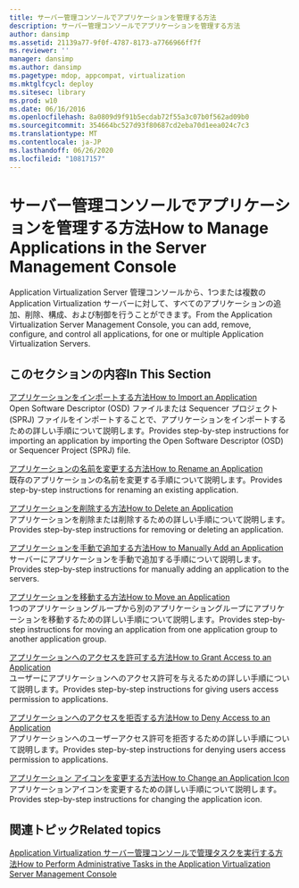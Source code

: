 ```yaml
---
title: サーバー管理コンソールでアプリケーションを管理する方法
description: サーバー管理コンソールでアプリケーションを管理する方法
author: dansimp
ms.assetid: 21139a77-9f0f-4787-8173-a7766966ff7f
ms.reviewer: ''
manager: dansimp
ms.author: dansimp
ms.pagetype: mdop, appcompat, virtualization
ms.mktglfcycl: deploy
ms.sitesec: library
ms.prod: w10
ms.date: 06/16/2016
ms.openlocfilehash: 8a0809d9f91b5ecdab72f55a3c07b0f562ad09b0
ms.sourcegitcommit: 354664bc527d93f80687cd2eba70d1eea024c7c3
ms.translationtype: MT
ms.contentlocale: ja-JP
ms.lasthandoff: 06/26/2020
ms.locfileid: "10817157"
---
```

# <span data-ttu-id="6b76d-103">サーバー管理コンソールでアプリケーションを管理する方法</span><span class="sxs-lookup"><span data-stu-id="6b76d-103">How to Manage Applications in the Server Management Console</span></span>


<span data-ttu-id="6b76d-104">Application Virtualization Server 管理コンソールから、1つまたは複数の Application Virtualization サーバーに対して、すべてのアプリケーションの追加、削除、構成、および制御を行うことができます。</span><span class="sxs-lookup"><span data-stu-id="6b76d-104">From the Application Virtualization Server Management Console, you can add, remove, configure, and control all applications, for one or multiple Application Virtualization Servers.</span></span>

## <span data-ttu-id="6b76d-105">このセクションの内容</span><span class="sxs-lookup"><span data-stu-id="6b76d-105">In This Section</span></span>


<a href="" id="how-to-import-an-application"></a>[<span data-ttu-id="6b76d-106">アプリケーションをインポートする方法</span><span class="sxs-lookup"><span data-stu-id="6b76d-106">How to Import an Application</span></span>](how-to-import-an-applicationserver.md)  
<span data-ttu-id="6b76d-107">Open Software Descriptor (OSD) ファイルまたは Sequencer プロジェクト (SPRJ) ファイルをインポートすることで、アプリケーションをインポートするための詳しい手順について説明します。</span><span class="sxs-lookup"><span data-stu-id="6b76d-107">Provides step-by-step instructions for importing an application by importing the Open Software Descriptor (OSD) or Sequencer Project (SPRJ) file.</span></span>

<a href="" id="how-to-rename-an-application"></a>[<span data-ttu-id="6b76d-108">アプリケーションの名前を変更する方法</span><span class="sxs-lookup"><span data-stu-id="6b76d-108">How to Rename an Application</span></span>](how-to-rename-an-application.md)  
<span data-ttu-id="6b76d-109">既存のアプリケーションの名前を変更する手順について説明します。</span><span class="sxs-lookup"><span data-stu-id="6b76d-109">Provides step-by-step instructions for renaming an existing application.</span></span>

<a href="" id="how-to-delete-an-application"></a>[<span data-ttu-id="6b76d-110">アプリケーションを削除する方法</span><span class="sxs-lookup"><span data-stu-id="6b76d-110">How to Delete an Application</span></span>](how-to-delete-an-application-server.md)  
<span data-ttu-id="6b76d-111">アプリケーションを削除または削除するための詳しい手順について説明します。</span><span class="sxs-lookup"><span data-stu-id="6b76d-111">Provides step-by-step instructions for removing or deleting an application.</span></span>

<a href="" id="how-to-manually-add-an-application"></a>[<span data-ttu-id="6b76d-112">アプリケーションを手動で追加する方法</span><span class="sxs-lookup"><span data-stu-id="6b76d-112">How to Manually Add an Application</span></span>](how-to-manually-add-an-application.md)  
<span data-ttu-id="6b76d-113">サーバーにアプリケーションを手動で追加する手順について説明します。</span><span class="sxs-lookup"><span data-stu-id="6b76d-113">Provides step-by-step instructions for manually adding an application to the servers.</span></span>

<a href="" id="how-to-move-an-application"></a>[<span data-ttu-id="6b76d-114">アプリケーションを移動する方法</span><span class="sxs-lookup"><span data-stu-id="6b76d-114">How to Move an Application</span></span>](how-to-move-an-application.md)  
<span data-ttu-id="6b76d-115">1つのアプリケーショングループから別のアプリケーショングループにアプリケーションを移動するための詳しい手順について説明します。</span><span class="sxs-lookup"><span data-stu-id="6b76d-115">Provides step-by-step instructions for moving an application from one application group to another application group.</span></span>

<a href="" id="how-to-grant-access-to-an-application"></a>[<span data-ttu-id="6b76d-116">アプリケーションへのアクセスを許可する方法</span><span class="sxs-lookup"><span data-stu-id="6b76d-116">How to Grant Access to an Application</span></span>](how-to-grant-access-to-an-application.md)  
<span data-ttu-id="6b76d-117">ユーザーにアプリケーションへのアクセス許可を与えるための詳しい手順について説明します。</span><span class="sxs-lookup"><span data-stu-id="6b76d-117">Provides step-by-step instructions for giving users access permission to applications.</span></span>

<a href="" id="how-to-deny-access-to-an-application"></a>[<span data-ttu-id="6b76d-118">アプリケーションへのアクセスを拒否する方法</span><span class="sxs-lookup"><span data-stu-id="6b76d-118">How to Deny Access to an Application</span></span>](how-to-deny-access-to-an-application.md)  
<span data-ttu-id="6b76d-119">アプリケーションへのユーザーアクセス許可を拒否するための詳しい手順について説明します。</span><span class="sxs-lookup"><span data-stu-id="6b76d-119">Provides step-by-step instructions for denying users access permission to applications.</span></span>

<a href="" id="how-to-change-an-application-icon"></a>[<span data-ttu-id="6b76d-120">アプリケーション アイコンを変更する方法</span><span class="sxs-lookup"><span data-stu-id="6b76d-120">How to Change an Application Icon</span></span>](how-to-change-an-application-iconserver.md)  
<span data-ttu-id="6b76d-121">アプリケーションアイコンを変更するための詳しい手順について説明します。</span><span class="sxs-lookup"><span data-stu-id="6b76d-121">Provides step-by-step instructions for changing the application icon.</span></span>

## <span data-ttu-id="6b76d-122">関連トピック</span><span class="sxs-lookup"><span data-stu-id="6b76d-122">Related topics</span></span>


[<span data-ttu-id="6b76d-123">Application Virtualization サーバー管理コンソールで管理タスクを実行する方法</span><span class="sxs-lookup"><span data-stu-id="6b76d-123">How to Perform Administrative Tasks in the Application Virtualization Server Management Console</span></span>](how-to-perform-administrative-tasks-in-the-application-virtualization-server-management-console.md)

 

 





